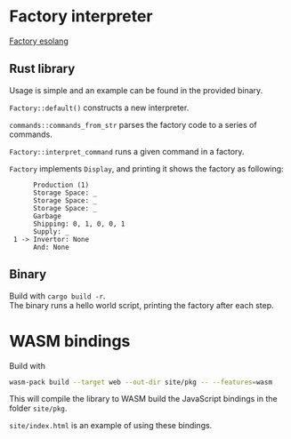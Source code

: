 # Factory interpreter
[Factory esolang](https://esolangs.org/wiki/Factory)
## Rust library
Usage is simple and an example can be found in the provided binary.

`Factory::default()` constructs a new interpreter.

`commands::commands_from_str` parses the factory code to a series of commands.

`Factory::interpret_command` runs a given command in a factory.

`Factory` implements `Display`, and printing it shows the factory as following:

```
      Production (1)
      Storage Space: _
      Storage Space: _
      Storage Space: _
      Garbage
      Shipping: 0, 1, 0, 0, 1
      Supply: _
 1 -> Invertor: None
      And: None
```

## Binary
Build with `cargo build -r`.  
The binary runs a hello world script, printing the factory after each step.

# WASM bindings
Build with 
```bash
wasm-pack build --target web --out-dir site/pkg -- --features=wasm
```
This will compile the library to WASM build the JavaScript bindings in the folder `site/pkg`.

`site/index.html` is an example of using these bindings.
